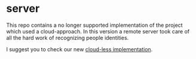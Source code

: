 # server

This repo contains a no longer supported implementation of the project which used a cloud-approach.
In this version a remote server took care of all the hard work of recognizing people identities.

I suggest you to check our new [cloud-less implementation](https://github.com/humanfirewall-iot19/).
